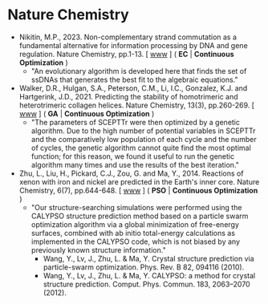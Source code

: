 # Nature Chemistry

* Nikitin, M.P., 2023. Non-complementary strand commutation as a fundamental alternative for information processing by DNA and gene regulation. Nature Chemistry, pp.1-13. [ [www](https://www.nature.com/articles/s41557-022-01111-y) ] ( **EC** | **Continuous Optimization** )
  * "An evolutionary algorithm is developed here that finds the set of ssDNAs that generates the best fit to the algebraic equations."
* Walker, D.R., Hulgan, S.A., Peterson, C.M., Li, I.C., Gonzalez, K.J. and Hartgerink, J.D., 2021. Predicting the stability of homotrimeric and heterotrimeric collagen helices. Nature Chemistry, 13(3), pp.260-269. [ [www](https://www.nature.com/articles/s41557-020-00626-6) ] ( **GA** | **Continuous Optimization** )
  * "The parameters of SCEPTTr were then optimized by a genetic algorithm. Due to the high number of potential variables in SCEPTTr and the comparatively low population of each cycle and the number of cycles, the genetic algorithm cannot quite find the most optimal function; for this reason, we found it useful to run the genetic algorithm many times and use the results of the best iteration."
* Zhu, L., Liu, H., Pickard, C.J., Zou, G. and Ma, Y., 2014. Reactions of xenon with iron and nickel are predicted in the Earth's inner core. Nature Chemistry, 6(7), pp.644-648. [ [www](https://www.nature.com/articles/nchem.1925) ] ( **PSO** | **Continuous Optimization** )
  * "Our structure-searching simulations were performed using the CALYPSO structure prediction method based on a particle swarm optimization algorithm via a global minimization of free-energy surfaces, combined with ab initio total-energy calculations as implemented in the CALYPSO code, which is not biased by any previously known structure information."
    * Wang, Y., Lv, J., Zhu, L. & Ma, Y. Crystal structure prediction via particle-swarm optimization. Phys. Rev. B 82, 094116 (2010).
    * Wang, Y., Lv, J., Zhu, L. & Ma, Y. CALYPSO: a method for crystal structure prediction. Comput. Phys. Commun. 183, 2063–2070 (2012).
